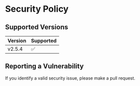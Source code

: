 # Security Policy

## Supported Versions

| Version | Supported          |
| ------- | ------------------ |
| v2.5.4   | :white_check_mark: |

## Reporting a Vulnerability

If you identify a valid security issue, please make a pull request.
